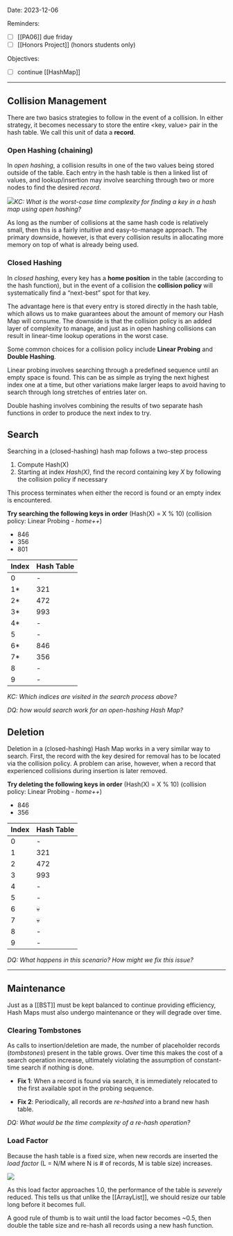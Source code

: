 

Date: 2023-12-06


Reminders:
* [ ]  [[PA06]] due friday
* [ ]  [[Honors Project]] (honors students only)

Objectives:
* [ ] continue [[HashMap]]

---


  ## Collision Management

There are two basics strategies to follow in the event of a collision. In either strategy, it becomes necessary to store the entire <key, value> pair in the hash table. We call this unit of data a **record**.

### Open Hashing (chaining)

In _open hashing_, a collision results in one of the two values being stored outside of the table. Each entry in the hash table is then a linked list of values, and lookup/insertion may involve searching through two or more nodes to find the desired _record_.

![](img%2FOpenHash.gif)_KC: What is the worst-case time complexity for finding a key in a hash map using open hashing?_


As long as the number of collisions at the same hash code is relatively small, then this is a fairly intuitive and easy-to-manage approach. The primary downside, however, is that every collision results in allocating more memory on top of what is already being used.

### Closed Hashing

In _closed hashing_, every key has a **home position** in the table (according to the hash function), but in the event of a collision the **collision policy** will systematically find a “next-best” spot for that key.

The advantage here is that every entry is stored directly in the hash table, which allows us to make guarantees about the amount of memory our Hash Map will consume. The downside is that the collision policy is an added layer of complexity to manage, and just as in open hashing collisions can result in linear-time lookup operations in the worst case. 

Some common choices for a collision policy include **Linear Probing** and **Double Hashing**. 

Linear probing involves searching through a predefined sequence until an empty space is found. This can be as simple as trying the next highest index one at a time, but other variations make larger leaps to avoid having to search through long stretches of entries later on.

Double hashing involves combining the results of two separate hash functions in order to produce the next index to try.


## Search

Searching in a (closed-hashing) hash map follows a two-step process

  1. Compute Hash(X)
  2. Starting at index _Hash(X)_, find the record containing key _X_ by following the collision policy if necessary

This process terminates when either the record is found or an empty index is encountered.

**Try searching the following keys in order**
(Hash(X) = X % 10) (collision policy: Linear Probing - _home++_)
* 846
* 356
* 801

| Index | Hash Table |
|----------|----------|
| 0 | - |
| 1* | 321 |
| 2* | 472 |
| 3* | 993 |
| 4* | - |
| 5 | - |
| 6* | 846 |
| 7* | 356 |
| 8 | - |
| 9 | - |

_KC: Which indices are visited in the search process above?_

_DQ: how would search work for an open-hashing Hash Map?_

## Deletion

Deletion in a (closed-hashing) Hash Map works in a very similar way to search. First, the record with the key desired for removal has to be located via the collision policy. A problem can arise, however, when a record that experienced collisions during insertion is later removed.

**Try deleting the following keys in order**
(Hash(X) = X % 10) (collision policy: Linear Probing - _home++_)
* 846
* 356

| Index | Hash Table |
|----------|----------|
| 0 | - |
| 1 | 321 |
| 2 | 472 |
| 3 | 993 |
| 4 | - |
| 5 | - |
| 6 | 💀 |
| 7 | 💀 |
| 8 | - |
| 9 | - |

_DQ: What happens in this scenario? How might we fix this issue?_

---
## Maintenance

Just as a [[BST]] must be kept balanced to continue providing efficiency, Hash Maps must also undergo maintenance or they will degrade over time.

### Clearing Tombstones

As calls to insertion/deletion are made, the number of placeholder records (_tombstones_) present in the table grows. Over time this makes the cost of a search operation increase, ultimately violating the assumption of constant-time search if nothing is done.

* **Fix 1**: When a record is found via search, it is immediately relocated to the first available spot in the probing sequence.

* **Fix 2**: Periodically, all records are _re-hashed_ into a brand new hash table.

_DQ: What would be the time complexity of a re-hash operation?_

### Load Factor

Because the hash table is a fixed size, when new records are inserted the _load factor_ (L = N/M where N is # of records, M is table size) increases.

![](img%2Fload-factor.png)

As this load factor approaches 1.0, the performance of the table is _severely_ reduced. This tells us that unlike the [[ArrayList]], we should resize our table long before it becomes full.

A good rule of thumb is to wait until the load factor becomes ~0.5, then double the table size and re-hash all records using a new hash function.


